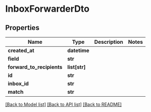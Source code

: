 # InboxForwarderDto

## Properties
Name | Type | Description | Notes
------------ | ------------- | ------------- | -------------
**created_at** | **datetime** |  | 
**field** | **str** |  | 
**forward_to_recipients** | **list[str]** |  | 
**id** | **str** |  | 
**inbox_id** | **str** |  | 
**match** | **str** |  | 

[[Back to Model list]](../README#documentation-for-models) [[Back to API list]](../README#documentation-for-api-endpoints) [[Back to README]](../README)


